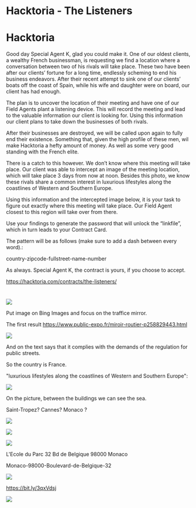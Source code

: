 # Hacktoria - The Listeners


# Hacktoria

Good day Special Agent K, glad you could make it. One of our oldest clients, a wealthy French businessman, is requesting we find a location where a conversation between two of his rivals will take place. These two have been after our clients’ fortune for a long time, endlessly scheming to end his business endeavors. After their recent attempt to sink one of our clients’ boats off the coast of Spain, while his wife and daughter were on board, our client has had enough.

The plan is to uncover the location of their meeting and have one of our Field Agents plant a listening device. This will record the meeting and lead to the valuable information our client is looking for. Using this information our client plans to take down the businesses of both rivals.

After their businesses are destroyed, we will be called upon again to fully end their existence. Something that, given the high profile of these men, wil make Hacktoria a hefty amount of money. As well as some very good standing with the French elite.

There is a catch to this however. We don’t know where this meeting will take place. Our client was able to intercept an image of the meeting location, which will take place 3 days from now at noon. Besides this photo, we know these rivals share a common interest in luxurious lifestyles along the coastlines of Western and Southern Europe.

Using this information and the intercepted image below, it is your task to figure out exactly where this meeting will take place. Our Field Agent closest to this region will take over from there.

Use your findings to generate the password that will unlock the “linkfile”, which in turn leads to your Contract Card.

The pattern will be as follows (make sure to add a dash between every word).:

country-zipcode-fullstreet-name-number

As always. Special Agent K, the contract is yours, if you choose to accept.

https://hacktoria.com/contracts/the-listeners/

# 

![](images/the-listeners.jpg)

Put image on Bing Images and focus on the traffice mirror.

The first result <https://www.public-expo.fr/miroir-routier-p258829443.html>

![](images/image001.png)

And on the text says that it complies with the demands of the regulation for public streets.

So the country is France.

"luxurious lifestyles along the coastlines of Western and Southern Europe":

![](images/image002.png)

On the picture, between the buildings we can see the sea.

Saint-Tropez? Cannes? Monaco ?


![](images/image003.png)

![](images/image004.png)

![](images/image005.png)

L'Ecole du Parc
32 Bd de Belgique
98000 Monaco 


Monaco-98000-Boulevard-de-Belgique-32

![](images/image006.png)

https://bit.ly/3qxVdsj

![](images/contract.png)